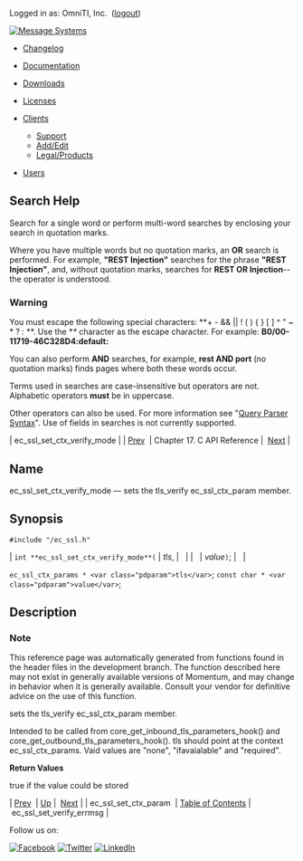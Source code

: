 Logged in as: OmniTI, Inc.  ([logout](https://support.messagesystems.com/logout.php))

[![Message Systems](https://support.messagesystems.com/images/ms-white205.png)](https://support.messagesystems.com/start.php) 

*   [Changelog](https://support.messagesystems.com/start.php?show=changelog)
*   [Documentation](https://support.messagesystems.com/docs/)
*   [Downloads](https://support.messagesystems.com/start.php)

*   [Licenses](https://support.messagesystems.com/license_summary.php)
*   <a href="">Clients</a>
    *   [Support](https://support.messagesystems.com/cs.php)
    *   [Add/Edit](https://support.messagesystems.com/edit_client.php)
    *   [Legal/Products](https://support.messagesystems.com/edit_products.php)
*   [Users](https://support.messagesystems.com/edit_customer.php)

## Search Help

Search for a single word or perform multi-word searches by enclosing your search in quotation marks.

Where you have multiple words but no quotation marks, an **OR** search is performed. For example, **"REST Injection"** searches for the phrase **"REST Injection"**, and, without quotation marks, searches for **REST OR Injection**--the operator is understood.

### Warning

You must escape the following special characters: **+ - && || ! ( ) { } [ ] ^ " ~ * ? : \**. Use the **\** character as the escape character. For example: **B0/00-11719-46C328D4\:default\:**

You can also perform **AND** searches, for example, **rest AND port** (no quotation marks) finds pages where both these words occur.

Terms used in searches are case-insensitive but operators are not. Alphabetic operators **must** be in uppercase.

Other operators can also be used. For more information see "[Query Parser Syntax](https://lucene.apache.org/core/old_versioned_docs/versions/3_0_0/queryparsersyntax.html)". Use of fields in searches is not currently supported.

| ec_ssl_set_ctx_verify_mode |
| [Prev](extending.C.genref.ec_ssl_set_ctx_param.php)  | Chapter 17. C API Reference |  [Next](extending.C.genref.ec_ssl_set_verify_errmsg.php) |

<a name="extending.C.genref.ec_ssl_set_ctx_verify_mode"></a>
## Name

ec_ssl_set_ctx_verify_mode — sets the tls_verify ec_ssl_ctx_param member.

## Synopsis

`#include "/ec_ssl.h"`

| `int **ec_ssl_set_ctx_verify_mode**(` | <var class="pdparam">tls</var>, |   |
|   | <var class="pdparam">value</var>`)`; |   |

`ec_ssl_ctx_params * <var class="pdparam">tls</var>`;
`const char * <var class="pdparam">value</var>`;<a name="idp19974752"></a>
## Description

### Note

This reference page was automatically generated from functions found in the header files in the development branch. The function described here may not exist in generally available versions of Momentum, and may change in behavior when it is generally available. Consult your vendor for definitive advice on the use of this function.

sets the tls_verify ec_ssl_ctx_param member.

Intended to be called from core_get_inbound_tls_parameters_hook() and core_get_outbound_tls_parameters_hook(). <parameter>tls</parameter> should point at the context <literal>ec_ssl_ctx_params</literal>. Vaid values are "none", "ifavaialable" and "required".

**Return Values**

true if the value could be stored

| [Prev](extending.C.genref.ec_ssl_set_ctx_param.php)  | [Up](extending.C.ref.php) |  [Next](extending.C.genref.ec_ssl_set_verify_errmsg.php) |
| ec_ssl_set_ctx_param  | [Table of Contents](index.php) |  ec_ssl_set_verify_errmsg |

Follow us on:

[![Facebook](https://support.messagesystems.com/images/icon-facebook.png)](http://www.facebook.com/messagesystems) [![Twitter](https://support.messagesystems.com/images/icon-twitter.png)](http://twitter.com/#!/MessageSystems) [![LinkedIn](https://support.messagesystems.com/images/icon-linkedin.png)](http://www.linkedin.com/company/message-systems)